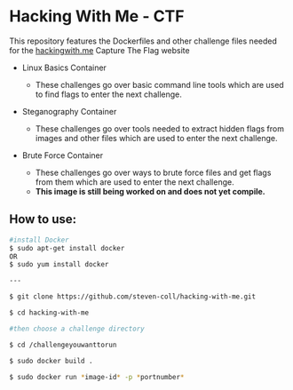 # Hacking With Me - CTF

This repository features the Dockerfiles and other challenge files 
needed for the [hackingwith.me](hackingwith.me) Capture The Flag website

- Linux Basics Container
  - These challenges go over basic command line tools which are used to find flags to enter the next challenge.
  
- Steganography Container
  - These challenges go over tools needed to extract hidden flags from images and other files which are used to enter the next challenge.

- Brute Force Container
  - These challenges go over ways to brute force files and get flags from them which are used to enter the next challenge.
  - **This image is still being worked on and does not yet compile.**
  
## How to use:

````bash
#install Docker
$ sudo apt-get install docker
OR
$ sudo yum install docker

---

$ git clone https://github.com/steven-coll/hacking-with-me.git

$ cd hacking-with-me

#then choose a challenge directory

$ cd /challengeyouwanttorun

$ sudo docker build .

$ sudo docker run *image-id* -p *portnumber*
````
